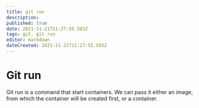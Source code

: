 ```yaml
---
title: git run
description: 
published: true
date: 2021-11-21T11:27:55.503Z
tags: git, git run
editor: markdown
dateCreated: 2021-11-21T11:27:55.503Z
---
```


# Git run
Git run is a command that start containers. We can pass it either an image, from which the container will be created first, or a container.